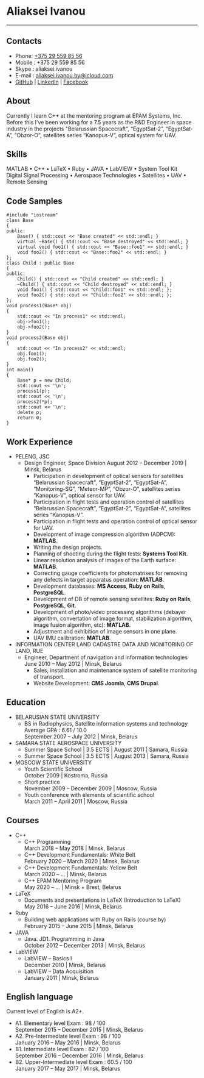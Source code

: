 # Aliaksei Ivanou
---
## Contacts
* Phone: [+375 29 559 85 56](tel:+375295598556)
* Mobile : +375 29 559 85 56
* Skype : aliaksei.ivanou
* E-mail : aliaksei.ivanou.by@icloud.com
* [GitHub](https://github.com/aliaksei-ivanou-by) | [LinkedIn](https://www.linkedin.com/in/aliaksei-ivanou-by/) | [Facebook](https://www.facebook.com/100009630485315)

## About
Currently I learn C++ at the mentoring program at EPAM Systems, Inc. Before this I've been working for a 7.5 years as the R&D Engineer in space industry in the projects "Belarussian Spacecraft”, “EgyptSat-2”, “EgyptSat-A”, “Obzor-O”, satellites series “Kanopus-V”, optical system for UAV.

## Skills
MATLAB • C++ • LaTeX • Ruby • JAVA • LabVIEW • System Tool Kit<br/>
Digital Signal Processing • Aerospace Technologies • Satellites • UAV • Remote Sensing

## Code Samples
```
#include "iostream"
class Base
{
public:
	Base() { std::cout << "Base created" << std::endl; }
	virtual ~Base() { std::cout << "Base destroyed" << std::endl; }
	virtual void foo1() { std::cout << "Base::foo1" << std::endl; }
	void foo2() { std::cout << "Base::foo2" << std::endl; }
};
class Child : public Base
{
public:
	Child() { std::cout << "Child created" << std::endl; }
	~Child() { std::cout << "Child destroyed" << std::endl; }
	void foo1() { std::cout << "Child::foo1" << std::endl; };
	void foo2() { std::cout << "Child::foo2" << std::endl; };
};
void process1(Base* obj)
{
	std::cout << "In process1" << std::endl;
	obj->foo1();
	obj->foo2();
}
void process2(Base obj)
{
	std::cout << "In process2" << std::endl;
	obj.foo1();
	obj.foo2();
}
int main()
{
	Base* p = new Child;
	std::cout << '\n';
	process1(p);
	std::cout << '\n';
	process2(*p);
	std::cout << '\n';
	delete p;
	return 0;
}
```

## Work Experience
* PELENG, JSC
    * Design Engineer, Space Division
    August 2012 – December 2019 | Minsk, Belarus
        * Participation in development of optical sensors for satellites “Belarussian Spacecraft”, “EgyptSat-2”, “EgyptSat-A”, “Monitoring-SG”, “Meteor-MP”, “Obzor-O”, satellites series “Kanopus-V”, optical sensor for UAV.
        * Participation in flight tests and operation control of satellites “Belarussian Spacecraft”, “EgyptSat-2”, “EgyptSat-A”, satellites series “Kanopus-V”.
        * Participation in flight tests and operation control of optical sensor for UAV.
        * Development of image compression algorithm (ADPCM): **MATLAB**.
        * Writing the design projects.
        * Planning of shooting during the flight tests: **Systems Tool Kit**.
        * Linear resolution analysis of images of the Earth surface: **MATLAB**.
        * Correcting gauge coefficients for photomatrixes for removing any defects in target apparatus operation: **MATLAB**.
        * Development databases: **MS Access**, **Ruby on Rails**, **PostgreSQL**.
        * Development of DB of remote sensing satellites: **Ruby on Rails**, **PostgreSQL**, **Git**.
        * Development of photo/video processing algorithms (debayer algorithm, convertation of image format, stabilization algorithm, image fusion algorithm, etc): **MATLAB**.
        * Adjustment and exhibition of image sensors in one plane.
        * UAV IMU calibration: **MATLAB**.
* INFORMATION CENTER LAND CADASTRE DATA AND MONITORING OF LAND, RUE
    * Engineer, Department of navigation and information technologies
    June 2010 – May 2012 | Minsk, Belarus
        * Sales, installation and maintenance system of satellite monitoring of transport.
        * Website Development: **CMS Joomla**, **CMS Drupal**.

## Education
* BELARUSIAN STATE UNIVERSITY
    * BS in Radiophysics, Satellite information systems and technology<br/>
    Average GPA : 6.61 / 10.0<br/>
    September 2007 – July 2012 | Minsk, Belarus
* SAMARA STATE AEROSPACE UNIVERSITY
    * Summer Space School | 3.5 ECTS | August 2011 | Samara, Russia
    * Summer Space School | 3.5 ECTS | August 2013 | Samara, Russia
* MOSCOW STATE UNIVERSITY
    * Youth Scientific School<br/>
    October 2009 | Kostroma, Russia
    * Short practice<br/>
    November 2009 – December 2009 | Moscow, Russia
    * Youth conference with elements of scientific school<br/>
    March 2011 – April 2011 | Moscow, Russia

## Courses
* С++
    * С++ Programming<br/>
    March 2018 – May 2018 | Minsk, Belarus
    * C++ Development Fundamentals: White Belt<br/>
    February 2020 – March 2020 | Minsk, Belarus
    * C++ Development Fundamentals: Yellow Belt<br/>
    March 2020 – … | Minsk, Belarus
    * C++ EPAM Mentoring Program<br/>
    May 2020 – … | Minsk + Brest, Belarus
* LaTeX
    * Documents and presentations in LaTeX (Introduction to LaTeX)<br/>
    May 2016 – June 2016 | Minsk, Belarus
* Ruby
    * Building web applications with Ruby on Rails (course.by)<br/>
    February 2015 – June 2015 | Minsk, Belarus
* JAVA
    * Java. JD1. Programming in Java<br/>
    October 2012 – December 2013 | Minsk, Belarus
* LabVIEW
    * LabVIEW – Basics I<br/>
    December 2010 | Minsk, Belarus
    * LabVIEW – Data Acquisition<br/>
    January 2011 | Minsk, Belarus

## English language
Current level of English is A2+.
* A1. Elementary level
    Exam : 98 / 100<br/>
    September 2015 – December 2015 | Minsk, Belarus
* A2. Pre-Intermediate level
    Exam : 98 / 100<br/>
    January 2016 – May 2016 | Minsk, Belarus
* B1. Intermediate level
    Exam : 82 / 100<br/>
    September 2016 – December 2016 | Minsk, Belarus
* B2. Upper-Intermediate level
    Exam : 60.5 / 100<br/>
    January 2017 – May 2017 | Minsk, Belarus
